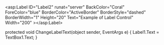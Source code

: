 <asp:Label ID="Label2" runat="server" BackColor="Coral" ForeColor="blue" BorderColor="ActiveBorder" BorderStyle="dashed" BorderWidth="1" Height="20" 
                        Text="Example of Label Control" Width="200"
                        ></asp:Label>

protected void ChangeLabelText(object sender, EventArgs e)
                        {
                            Label1.Text = TextBox1.Text;
                        }